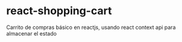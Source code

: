 # react-shopping-cart

Carrito de compras básico en reactjs, usando react context api para almacenar el estado

